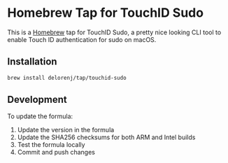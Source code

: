 # Homebrew Tap for TouchID Sudo

This is a [Homebrew](https://brew.sh) tap for TouchID Sudo, a pretty nice looking CLI tool to enable Touch ID authentication for sudo on macOS.

## Installation

```bash
brew install delorenj/tap/touchid-sudo
```

## Development

To update the formula:

1. Update the version in the formula
2. Update the SHA256 checksums for both ARM and Intel builds
3. Test the formula locally
4. Commit and push changes
